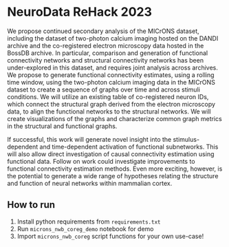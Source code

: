 # NeuroData ReHack 2023

We propose continued secondary analysis of the MICrONS dataset, including the dataset of two-photon calcium imaging hosted on the DANDI archive and the co-registered electron microscopy data hosted in the BossDB archive. In particular, comparison and generation of functional connectivity networks and structural connectivity networks has been under-explored in this dataset, and requires joint analysis across archives. We propose to generate functional connectivity estimates, using a rolling time window, using the two-photon calcium imaging data in the MICrONS dataset to create a sequence of graphs over time and across stimuli conditions. We will utilize an existing table of co-registered neuron IDs, which connect the structural graph derived from the electron microscopy data, to align the functional networks to the structural networks. We will create visualizations of the graphs and characterize common graph metrics in the structural and functional graphs.

If successful, this work will generate novel insight into the stimulus-dependent and time-dependent activation of functional subnetworks. This will also allow direct investigation of causal connectivity estimation using functional data. Follow on work could investigate improvements to functional connectivity estimation methods. Even more exciting, however, is the potential to generate a wide range of hypotheses relating the structure and function of neural networks within mammalian cortex.

## How to run

1. Install python requirements from `requirements.txt`
2. Run `microns_nwb_coreg_demo` notebook for demo 
3. Import `microns_nwb_coreg` script functions for your own use-case!
